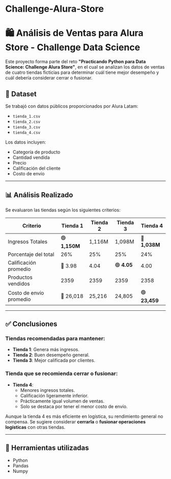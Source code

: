 # Challenge-Alura-Store
# 🛍️ Análisis de Ventas para Alura Store - Challenge Data Science

Este proyecto forma parte del reto **"Practicando Python para Data Science: Challenge Alura Store"**, en el cual se analizan los datos de ventas de cuatro tiendas ficticias para determinar cuál tiene mejor desempeño y cuál debería considerar cerrar o fusionar.

## 📁 Dataset

Se trabajó con datos públicos proporcionados por Alura Latam:

- `tienda_1.csv`
- `tienda_2.csv`
- `tienda_3.csv`
- `tienda_4.csv`

Los datos incluyen:
- Categoría de producto
- Cantidad vendida
- Precio
- Calificación del cliente
- Costo de envío

---

## 📊 Análisis Realizado

Se evaluaron las tiendas según los siguientes criterios:

| Criterio                    | Tienda 1        | Tienda 2        | Tienda 3        | Tienda 4        |
|----------------------------|-----------------|-----------------|-----------------|-----------------|
| Ingresos Totales           | 🟢 **1,150M**    | 1,116M          | 1,098M          | 🔴 **1,038M**    |
| Porcentaje del total       | 26%             | 25%             | 25%             | 24%             |
| Calificación promedio      | 🔴 3.98          | 4.04            | 🟢 **4.05**      | 4.00            |
| Productos vendidos         | 2359            | 2359            | 2359            | 2358            |
| Costo de envío promedio    | 🔴 26,018        | 25,216          | 24,805          | 🟢 **23,459**    |

---

## ✅ Conclusiones

### Tiendas recomendadas para mantener:
- **Tienda 1**: Genera más ingresos.
- **Tienda 2**: Buen desempeño general.
- **Tienda 3**: Mejor calificada por clientes.

### Tienda que se recomienda cerrar o fusionar:
- **Tienda 4**:
  - Menores ingresos totales.
  - Calificación ligeramente inferior.
  - Prácticamente igual volumen de ventas.
  - Solo se destaca por tener el menor costo de envío.

Aunque la tienda 4 es más eficiente en logística, su rendimiento general no compensa. Se sugiere considerar **cerrarla** o **fusionar operaciones logísticas** con otras tiendas.

---

## 📌 Herramientas utilizadas

- Python
- Pandas
- Numpy



